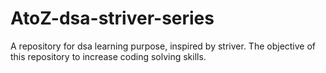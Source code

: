 # AtoZ-dsa-striver-series
A repository for dsa learning purpose, inspired by striver. The objective of this repository to increase coding solving skills. 

